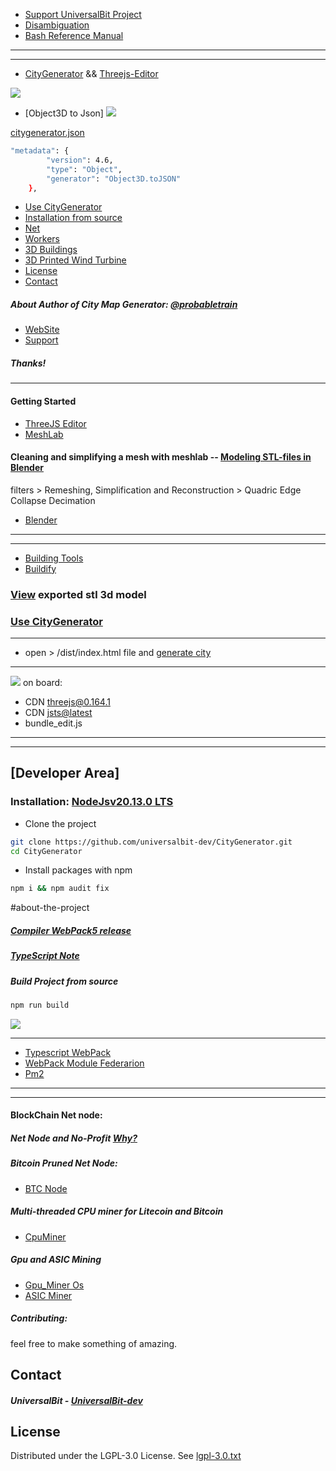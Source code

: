 * [Support UniversalBit Project](https://github.com/universalbit-dev/universalbit-dev/tree/main/support)
* [Disambiguation](https://en.wikipedia.org/wiki/Wikipedia:Disambiguation)
* [Bash Reference Manual](https://www.gnu.org/software/bash/manual/html_node/index.html)
---
---
* [CityGenerator](https://github.com/universalbit-dev/CityGenerator/blob/master/assets/images/gif/citygenerator.gif) && [Threejs-Editor](https://threejs.org/editor/)

<img src="https://github.com/universalbit-dev/CityGenerator/blob/master/assets/images/gif/city_generator_threejs_editor.gif" width="auto"></img>

* [Object3D to Json]
<img src="https://github.com/universalbit-dev/CityGenerator/blob/master/assets/images/gif/object3d_tojson.gif" width="auto"></img>

[citygenerator.json](https://raw.githubusercontent.com/universalbit-dev/CityGenerator/master/json/citygenerator.json)
```bash
"metadata": {
		"version": 4.6,
		"type": "Object",
		"generator": "Object3D.toJSON"
	},
```
* [Use CityGenerator](https://github.com/universalbit-dev/CityGenerator/blob/master/docs/usageguide.md)
* [Installation from source](#developer-area)
* [Net](https://github.com/universalbit-dev/CityGenerator/tree/master/network)
* [Workers](https://github.com/universalbit-dev/CityGenerator#multi-threaded-cpu-miner-for-litecoin-and-bitcoin)
* [3D Buildings](https://github.com/universalbit-dev/CityGenerator/tree/master/public/3d/buildings)
* [3D Printed Wind Turbine](https://github.com/universalbit-dev/CityGenerator/blob/master/public/windturbine/ArchimedesWindTurbine.md)
* [License](https://www.gnu.org/licenses/lgpl-3.0.txt)
* [Contact](#contact)

##### About Author of City Map Generator: [@probabletrain](https://github.com/ProbableTrain/MapGenerator)
* [WebSite](https://maps.probabletrain.com/#/)
* [Support](https://ko-fi.com/probabletrain)
  
##### Thanks!
---

#### Getting Started
* [ThreeJS Editor](https://threejs.org/editor/)
* [MeshLab](https://www.meshlab.net/#features)
#### Cleaning and simplifying a mesh with meshlab  -- [Modeling STL-files in Blender](https://github.com/universalbit-dev/CityGenerator/blob/master/docs/stl.md)
filters > Remeshing, Simplification and Reconstruction > Quadric Edge Collapse Decimation

* [Blender](https://www.blender.org/)
  
---
---
* [Building Tools](https://ranjian0.github.io/building_tools/)
* [Buildify](https://github.com/universalbit-dev/CityGenerator/blob/master/public/3d/buildify/Buildify_1.0.pdf)

### [View](https://github.com/universalbit-dev/CityGenerator/blob/master/stl/nofullstack_model.stl) exported stl 3d model
### [Use CityGenerator](https://github.com/universalbit-dev/CityGenerator/blob/master/docs/usageguide.md)
---
* open > /dist/index.html file  and [generate city](https://github.com/universalbit-dev/CityGenerator/blob/master/assets/images/gif/citygenerator.gif)
---
<img src="https://github.com/universalbit-dev/CityGenerator/blob/master/assets/images/gif/citygenerator.gif" width="auto"></img>
on board:
* CDN [threejs@0.164.1](https://www.jsdelivr.com/package/npm/three)
* CDN [jsts@latest](https://www.jsdelivr.com/package/npm/jsts)
* bundle_edit.js

---
---

## [Developer Area]

### Installation: [NodeJsv20.13.0 LTS](https://nodejs.org/en/blog/release/v20.13.0)

* Clone the project
```bash
git clone https://github.com/universalbit-dev/CityGenerator.git
cd CityGenerator
```
* Install packages with npm 
```bash
npm i && npm audit fix
```

#about-the-project
##### [Compiler WebPack5 release](https://webpack.js.org/blog/2020-10-10-webpack-5-release/)
##### [TypeScript Note](https://webpack.js.org/guides/typescript/)


##### Build Project from source
```bash
npm run build
```
<img src="https://github.com/universalbit-dev/CityGenerator/blob/master/assets/images/gif/citygenerator_algo.gif" width="auto"></img>

---

* [Typescript WebPack](https://webpack.js.org/guides/typescript/)
* [WebPack Module Federarion](https://webpack.js.org/concepts/module-federation/)
* [Pm2](https://pm2.io/docs/runtime/guide/process-management/)

---
---

#### BlockChain Net node:
##### Net Node and No-Profit  [Why?](https://www.blockchain-council.org/blockchain/blockchain-mining-a-comprehensive-step-by-step-guide/)
##### Bitcoin Pruned Net Node:
* [BTC Node](https://github.com/universalbit-dev/universalbit-dev/tree/main/blockchain/bitcoin)
##### Multi-threaded CPU miner for Litecoin and Bitcoin 
* [CpuMiner](https://github.com/universalbit-dev/CityGenerator/blob/master/workers/workers.md)
##### Gpu and ASIC Mining
* [Gpu_Miner Os](https://simplemining.net)
* [ASIC Miner](https://www.asicminervalue.com/)

##### Contributing:
feel free to make something of amazing.
  
## Contact
##### UniversalBit - [UniversalBit-dev](https://github.com/universalbit-dev)

## License
Distributed under the LGPL-3.0 License. See [lgpl-3.0.txt](https://www.gnu.org/licenses/lgpl-3.0.txt)

